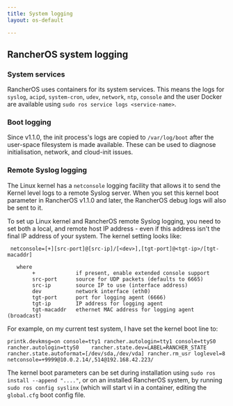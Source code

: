 ```yaml
---
title: System logging
layout: os-default

---
```


## RancherOS system logging

### System services

RancherOS uses containers for its system services. This means the logs for `syslog`, `acipd`, `system-cron`, `udev`, `network`, `ntp`, `console` and the user Docker are available using `sudo ros service logs <service-name>`. 

### Boot logging

Since v1.1.0, the init process's logs are copied to `/var/log/boot` after the user-space filesystem is made available. These can be used to diagnose initialisation, network, and cloud-init issues.

### Remote Syslog logging

The Linux kernel has a `netconsole` logging facility that allows it to send the Kernel level logs to a remote Syslog server.
When you set this kernel boot parameter in RancherOS v1.1.0 and later, the RancherOS debug logs will also be sent to it.

To set up Linux kernel and RancherOS remote Syslog logging, you need to set both a local, and remote host IP address - even if this address isn't the final IP address of your system. The kernel setting looks like:

```
 netconsole=[+][src-port]@[src-ip]/[<dev>],[tgt-port]@<tgt-ip>/[tgt-macaddr]

   where
        +             if present, enable extended console support
        src-port      source for UDP packets (defaults to 6665)
        src-ip        source IP to use (interface address)
        dev           network interface (eth0)
        tgt-port      port for logging agent (6666)
        tgt-ip        IP address for logging agent
        tgt-macaddr   ethernet MAC address for logging agent (broadcast)
```

For example, on my current test system, I have set the kernel boot line to:


```
printk.devkmsg=on console=tty1 rancher.autologin=tty1 console=ttyS0 rancher.autologin=ttyS0    rancher.state.dev=LABEL=RANCHER_STATE rancher.state.autoformat=[/dev/sda,/dev/vda] rancher.rm_usr loglevel=8 netconsole=+9999@10.0.2.14/,514@192.168.42.223/
```

The kernel boot parameters can be set during installation using `sudo ros install --append "...."`, or on an installed RancherOS system,  by running `sudo ros config syslinx` (which will start vi in a container, editing the `global.cfg` boot config file.
